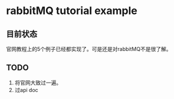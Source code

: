 # rabbitMQ tutorial example


## 目前状态

官网教程上的5个例子已经都实现了。可是还是对rabbitMQ不是很了解。


## TODO

1. 将官网大致过一遍。
2. 过api doc

